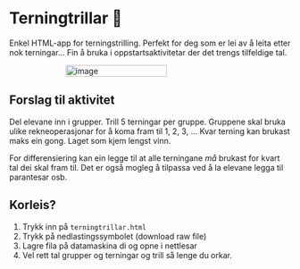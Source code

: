 # Terningtrillar 🎲
Enkel HTML-app for terningstrilling. Perfekt for deg som er lei av å leita etter nok terningar... 
Fin å bruka i oppstartsaktivitetar der det trengs tilfeldige tal. 

<div style="display: flex; justify-content: center;">
  <img style="width: 60%;" alt="image" src="https://github.com/user-attachments/assets/8caad40a-26df-4c2f-aaa9-d891d4ab7159" />
</div>

## Forslag til aktivitet

Del elevane inn i grupper. Trill 5 terningar per gruppe. Gruppene skal bruka ulike rekneoperasjonar for å koma fram til 1, 2, 3, ... 
Kvar terning kan brukast maks ein gong. Laget som kjem lengst vinn. 

For differensiering kan ein legge til at alle terningane *må* brukast for kvart tal dei skal fram til. Det er også mogleg å tilpassa ved å la elevane legga til parantesar osb.

## Korleis?

1) Trykk inn på `terningtrillar.html`
2) Trykk på nedlastingssymbolet (download raw file)
3) Lagre fila på datamaskina di og opne i nettlesar
4) Vel rett tal grupper og terningar og trill så lenge du orkar. 
